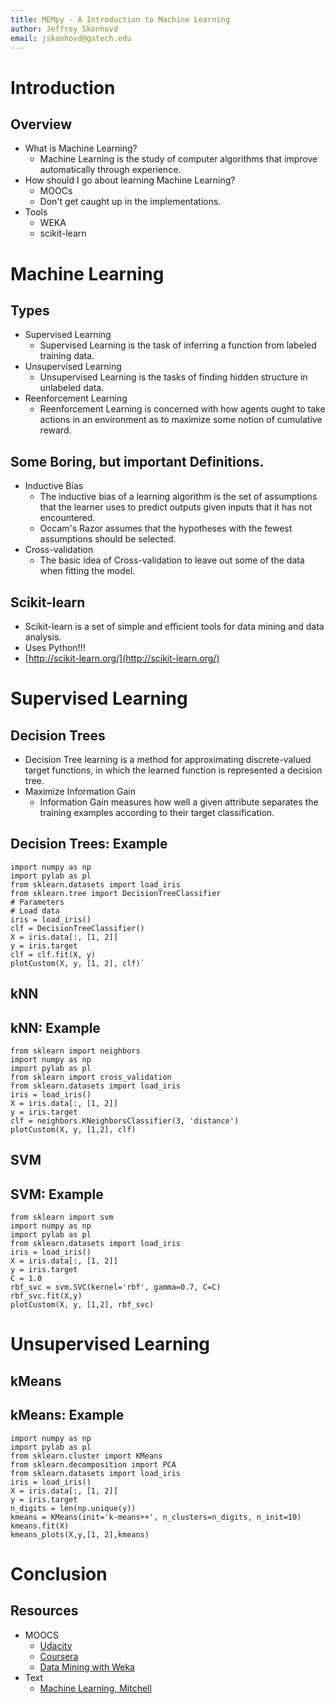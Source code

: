 ```yaml
---
title: MEMpy - A Introduction to Machine Learning
author: Jeffrey Skonhovd
email: jskonhovd@gatech.edu
---
```


# Introduction

## Overview
* What is Machine Learning?
	* Machine Learning is the study of computer algorithms that improve automatically through experience.
* How should I go about learning Machine Learning?
	* MOOCs
	* Don't get caught up in the implementations. 
* Tools
	* WEKA
	* scikit-learn

# Machine Learning
## Types
* Supervised Learning
	* Supervised Learning is the task of inferring a function from labeled training data.
* Unsupervised Learning
	* Unsupervised Learning is the tasks of finding hidden structure in unlabeled data.
* Reenforcement Learning
	* Reenforcement Learning is concerned with how agents ought to take actions in an environment as to maximize some notion of cumulative reward.
  
## Some Boring, but important Definitions.
* Inductive Bias
	* The inductive bias of a learning algorithm is the set of assumptions that the learner uses to predict outputs given inputs that it has not encountered.
	* Occam's Razor assumes that the hypotheses with the fewest assumptions should be selected.
* Cross-validation
	* The basic idea of Cross-validation to leave out some of the data when fitting the model.

## Scikit-learn
* Scikit-learn is a set of simple and efficient tools for data mining and data analysis.
* Uses Python!!!
* [http://scikit-learn.org/](http://scikit-learn.org/)

# Supervised Learning

## Decision Trees
* Decision Tree learning is a method for approximating discrete-valued target functions, in which the learned function is represented a decision tree.
* Maximize Information Gain
	* Information Gain measures how well a given attribute separates the training examples according to their target classification.

## Decision Trees: Example
    import numpy as np
    import pylab as pl
    from sklearn.datasets import load_iris
    from sklearn.tree import DecisionTreeClassifier
    # Parameters
    # Load data
    iris = load_iris()
    clf = DecisionTreeClassifier()
    X = iris.data[:, [1, 2]]
    y = iris.target
    clf = clf.fit(X, y)
    plotCustom(X, y, [1, 2], clf)`

## kNN


## kNN: Example
    from sklearn import neighbors
    import numpy as np
    import pylab as pl
    from sklearn import cross_validation
    from sklearn.datasets import load_iris
    iris = load_iris()
    X = iris.data[:, [1, 2]]
    y = iris.target
    clf = neighbors.KNeighborsClassifier(3, 'distance')
    plotCustom(X, y, [1,2], clf)

## SVM

## SVM: Example
    from sklearn import svm
    import numpy as np
    import pylab as pl
    from sklearn.datasets import load_iris
    iris = load_iris()
    X = iris.data[:, [1, 2]]
    y = iris.target
    C = 1.0
    rbf_svc = svm.SVC(kernel='rbf', gamma=0.7, C=C)
    rbf_svc.fit(X,y)
    plotCustom(X, y, [1,2], rbf_svc)


# Unsupervised Learning
## kMeans

## kMeans: Example
	import numpy as np
	import pylab as pl
	from sklearn.cluster import KMeans
	from sklearn.decomposition import PCA
	from sklearn.datasets import load_iris
	iris = load_iris()
	X = iris.data[:, [1, 2]]
	y = iris.target
	n_digits = len(np.unique(y))
	kmeans = KMeans(init='k-means++', n_clusters=n_digits, n_init=10)
	kmeans.fit(X)
	kmeans_plots(X,y,[1, 2],kmeans)

# Conclusion
## Resources
* MOOCS
	* [Udacity](https://www.udacity.com/course/ud675)
	* [Coursera](https://www.coursera.org/course/ml)
	* [Data Mining with Weka](https://weka.waikato.ac.nz/dataminingwithweka) 
* Text
	* [Machine Learning, Mitchell](http://www.cs.cmu.edu/~tom/mlbook.html)
